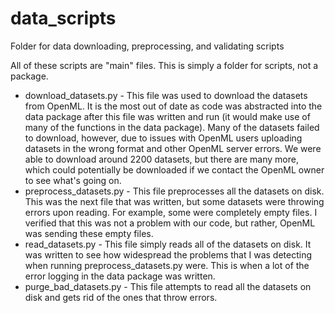 # data_scripts
Folder for data downloading, preprocessing, and validating scripts

All of these scripts are "main" files. This is simply a folder for scripts, not a package.

* download_datasets.py - This file was used to download the datasets from OpenML. It is the most out of date as code was abstracted into the data package after this file was written and run (it would make use of many of the functions in the data package). Many of the datasets failed to download, however, due to issues with OpenML users uploading datasets in the wrong format and other OpenML server errors. We were able to download around 2200 datasets, but there are many more, which could potentially be downloaded if we contact the OpenML owner to see what's going on.
* preprocess_datasets.py - This file preprocesses all the datasets on disk. This was the next file that was written, but some datasets were throwing errors upon reading. For example, some were completely empty files. I verified that this was not a problem with our code, but rather, OpenML was sending these empty files.
* read\_datasets.py - This file simply reads all of the datasets on disk. It was written to see how widespread the problems that I was detecting when running preprocess\_datasets.py were. This is when a lot of the error logging in the data package was written.
* purge\_bad\_datasets.py - This file attempts to read all the datasets on disk and gets rid of the ones that throw errors.